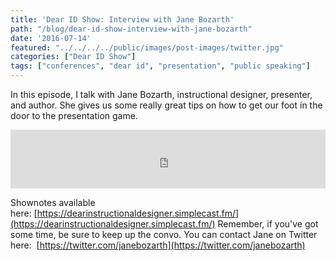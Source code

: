```yaml
---
title: 'Dear ID Show: Interview with Jane Bozarth'
path: "/blog/dear-id-show-interview-with-jane-bozarth"
date: '2016-07-14'
featured: "../../../../public/images/post-images/twitter.jpg"
categories: ["Dear ID Show"]
tags: ["conferences", "dear id", "presentation", "public speaking"]
---
```


In this episode, I talk with Jane Bozarth, instructional designer, presenter, and author. She gives us some really great tips on how to get our foot in the door to the presentation game.

<iframe src="https://simplecast.com/e/38376?style=medium-light" width="100%" height="94px" frameborder="0" scrolling="no" seamless=""></iframe>

Shownotes available here: [https://dearinstructionaldesigner.simplecast.fm/](https://dearinstructionaldesigner.simplecast.fm/) Remember, if you've got some time, be sure to keep up the convo. You can contact Jane on Twitter here:  [https://twitter.com/janebozarth](https://twitter.com/janebozarth)
